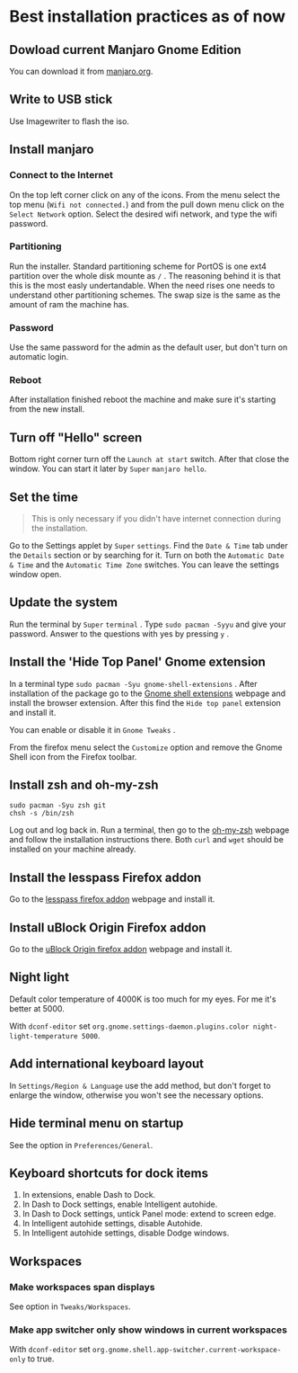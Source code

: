# Best installation practices as of now

## Dowload current Manjaro Gnome Edition

You can download it from [manjaro.org](https://manjaro.org/get-manjaro/).

## Write to USB stick

Use Imagewriter to flash the iso.

## Install manjaro

### Connect to the Internet

On the top left corner click on any of the icons. From the menu select the top menu (`Wifi not connected.`) and from the pull down menu click on the `Select Network` option. Select the desired wifi network, and type the wifi password.

### Partitioning

Run the installer. Standard partitioning scheme for PortOS is one ext4 partition over the whole disk mounte as `/` . The reasoning behind it is that this is the most easly undertandable. When the need rises one needs to understand other partitioning schemes. The swap size is the same as the amount of ram the machine has.

### Password

Use the same password for the admin as the default user, but don't turn on automatic login.

### Reboot

After installation finished reboot the machine and make sure it's starting from the new install.

## Turn off "Hello" screen

Bottom right corner turn off the `Launch at start` switch. After that close the window. You can start it later by `Super` `manjaro hello`.

## Set the time

> This is only necessary if you didn't have internet connection during the installation.

Go to the Settings applet by `Super` `settings`. Find the `Date & Time` tab under the `Details` section or by searching for it. Turn on both the `Automatic Date & Time` and the `Automatic Time Zone` switches. You can leave the settings window open.

## Update the system

Run the terminal by `Super` `terminal` . Type `sudo pacman -Syyu` and give your password. Answer to the questions with yes by pressing `y` .

## Install the 'Hide Top Panel' Gnome extension

In a terminal type `sudo pacman -Syu gnome-shell-extensions` . After installation of the package go to the [Gnome shell extensions](https://extensions.gnome.org/) webpage and install the browser extension. After this find the `Hide top panel` extension and install it.

You can enable or disable it in `Gnome Tweaks` .

From the firefox menu select the `Customize` option and remove the Gnome Shell icon from the Firefox toolbar.

## Install zsh and oh-my-zsh

```
sudo pacman -Syu zsh git
chsh -s /bin/zsh
```

Log out and log back in. Run a terminal, then go to the [oh-my-zsh](https://github.com/robbyrussell/oh-my-zsh) webpage and follow the installation instructions there. Both `curl` and `wget` should be installed on your machine already.

## Install the lesspass Firefox addon

Go to the [lesspass firefox addon](https://github.com/robbyrussell/oh-my-zsh) webpage and install it.

## Install uBlock Origin Firefox addon

Go to the [uBlock Origin firefox addon](https://github.com/robbyrussell/oh-my-zsh) webpage and install it.

## Night light

Default color temperature of 4000K is too much for my eyes. For me it's better at 5000.

With `dconf-editor` set `org.gnome.settings-daemon.plugins.color night-light-temperature 5000`.

## Add international keyboard layout

In `Settings/Region & Language` use the add method, but don't forget to enlarge the window, otherwise you won't see the necessary options.

## Hide terminal menu on startup

See the option in `Preferences/General`.

## Keyboard shortcuts for dock items

1. In extensions, enable Dash to Dock. 
1. In Dash to Dock settings, enable Intelligent autohide.
1. In Dash to Dock settings, untick Panel mode: extend to screen edge.
1. In Intelligent autohide settings, disable Autohide.
1. In Intelligent autohide settings, disable Dodge windows.


## Workspaces

### Make workspaces span displays

See option in `Tweaks/Workspaces`.

### Make app switcher only show windows in current workspaces

With `dconf-editor` set `org.gnome.shell.app-switcher.current-workspace-only` to true.
